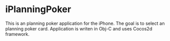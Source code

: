 # iPlanningPoker

This is an planning poker application for the iPhone. The goal is to select an planning poker card. Application is writen in Obj-C and uses Cocos2d framework.
